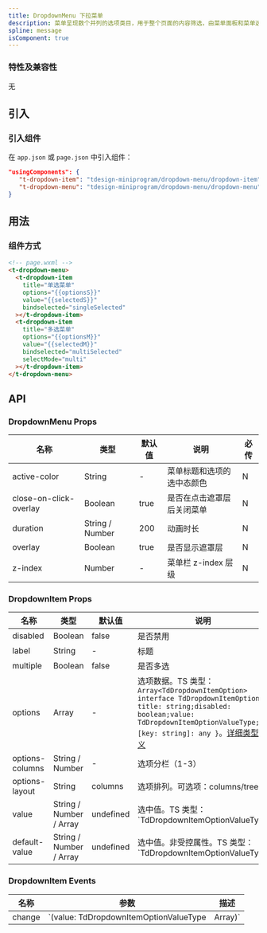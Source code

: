 ```yaml
---
title: DropdownMenu 下拉菜单
description: 菜单呈现数个并列的选项类目，用于整个页面的内容筛选，由菜单面板和菜单选项组成。
spline: message
isComponent: true
---
```


### 特性及兼容性

无

## 引入

### 引入组件

在 `app.json` 或 `page.json` 中引入组件：

```json
"usingComponents": {
   "t-dropdown-item": "tdesign-miniprogram/dropdown-menu/dropdown-item",
   "t-dropdown-menu": "tdesign-miniprogram/dropdown-menu/dropdown-menu"
}
```

## 用法

### 组件方式

```html
<!-- page.wxml -->
<t-dropdown-menu>
  <t-dropdown-item
    title="单选菜单"
    options="{{optionsS}}"
    value="{{selectedS}}"
    bindselected="singleSelected"
  ></t-dropdown-item>
  <t-dropdown-item
    title="多选菜单"
    options="{{optionsM}}"
    value="{{selectedM}}"
    bindselected="multiSelected"
    selectMode="multi"
  ></t-dropdown-item>
</t-dropdown-menu>
```

## API
### DropdownMenu Props

名称 | 类型 | 默认值 | 说明 | 必传
-- | -- | -- | -- | --
active-color | String | - | 菜单标题和选项的选中态颜色 | N
close-on-click-overlay | Boolean | true | 是否在点击遮罩层后关闭菜单 | N
duration | String / Number | 200 | 动画时长 | N
overlay | Boolean | true | 是否显示遮罩层 | N
z-index | Number | - | 菜单栏 z-index 层级 | N

### DropdownItem Props

名称 | 类型 | 默认值 | 说明 | 必传
-- | -- | -- | -- | --
disabled | Boolean | false | 是否禁用 | N
label | String | - | 标题 | N
multiple | Boolean | false | 是否多选 | N
options | Array | - | 选项数据。TS 类型：`Array<TdDropdownItemOption>` `interface TdDropdownItemOption { title: string;disabled: boolean;value: TdDropdownItemOptionValueType; [key: string]: any }`。[详细类型定义](https://github.com/Tencent/tdesign-miniprogram/tree/develop/src/dropdown-menu/type.ts) | N
options-columns | String / Number | - | 选项分栏（1-3） | N
options-layout | String | columns | 选项排列。可选项：columns/tree | N
value | String / Number / Array | undefined | 选中值。TS 类型：`TdDropdownItemOptionValueType | Array<TdDropdownItemOptionValueType> ` `type TdDropdownItemOptionValueType = string | number;`。[详细类型定义](https://github.com/Tencent/tdesign-miniprogram/tree/develop/src/dropdown-menu/type.ts) | N
default-value | String / Number / Array | undefined | 选中值。非受控属性。TS 类型：`TdDropdownItemOptionValueType | Array<TdDropdownItemOptionValueType> ` `type TdDropdownItemOptionValueType = string | number;`。[详细类型定义](https://github.com/Tencent/tdesign-miniprogram/tree/develop/src/dropdown-menu/type.ts) | N

### DropdownItem Events

名称 | 参数 | 描述
-- | -- | --
change | `(value: TdDropdownItemOptionValueType | Array<TdDropdownItemOptionValueType>)` | 值改变时触发
